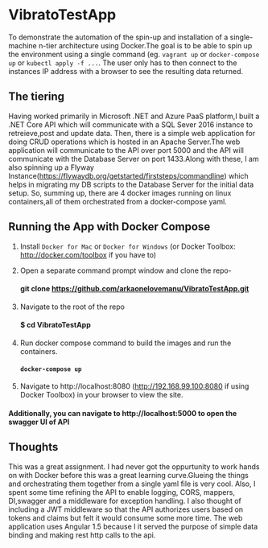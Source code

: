 # VibratoTestApp
To demonstrate the automation of the spin-up and installation of a single-machine n-tier architecture using Docker.The goal is to be able to spin up the environment using a single command (eg. `vagrant up` or `docker-compose up` or `kubectl apply -f ...`. The user only has to then connect to the instances IP address with a browser to see the resulting data returned. 

## The tiering
Having worked primarily in Microsoft .NET and Azure PaaS platform,I built a .NET Core API which will communicate with a SQL Sever 2016 instance to retreieve,post and update data. Then, there is a simple web application for doing CRUD operations which is hosted in an Apache Server.The web application will communicate to the API over port 5000 and the API will communicate with the Database Server on port 1433.Along with these, I am also spinning up a Flyway Instance(https://flywaydb.org/getstarted/firststeps/commandline) which helps in migrating my DB scripts to the Database Server for the initial data setup.
So, summing up, there are 4 docker images running on linux containers,all of them orchestrated from a docker-compose yaml.

## Running the App with Docker Compose

1. Install `Docker for Mac` or `Docker for Windows` (or Docker Toolbox: http://docker.com/toolbox if you have to)

2. Open a separate command prompt window and clone the repo- 
    #### git clone https://github.com/arkaonelovemanu/VibratoTestApp.git

3. Navigate to the root of the repo
    #### $ cd VibratoTestApp
4. Run docker compose command to build the images and run the containers.
    #### `docker-compose up`

5. Navigate to http://localhost:8080 (http://192.168.99.100:8080 if using Docker Toolbox) in your browser to view the site.

  #### Additionally, you can navigate to http://localhost:5000 to open the swagger UI of API

## Thoughts
This was a great assignment. I had never got the oppurtunity to work hands on with Docker before this was a great learning curve.Glueing the things and orchestrating them together from a single yaml file is very cool. Also, I spent some time refining the API to enable logging, CORS, mappers, DI,swagger  and a middleware for exception handling. I also thought of including a JWT middleware so that the API authorizes users based on tokens and claims but felt it would consume some more time. The web application uses Angular 1.5 because I it served the purpose of simple data binding and making rest http calls to the api.
